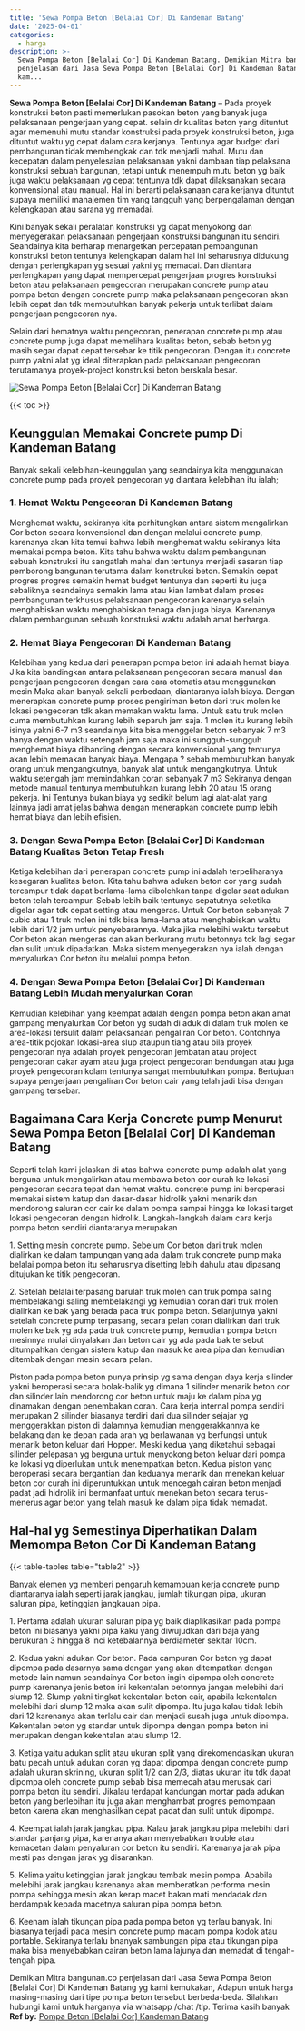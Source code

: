 ```yaml
---
title: 'Sewa Pompa Beton [Belalai Cor] Di Kandeman Batang'
date: '2025-04-01'
categories:
  - harga
description: >-
  Sewa Pompa Beton [Belalai Cor] Di Kandeman Batang. Demikian Mitra bangunan.co
  penjelasan dari Jasa Sewa Pompa Beton [Belalai Cor] Di Kandeman Batang yg
  kam...
---
```


**Sewa Pompa Beton \[Belalai Cor\] Di Kandeman Batang** – Pada proyek konstruksi beton pasti memerlukan pasokan beton yang banyak juga pelaksanaan pengerjaan yang cepat. selain dr kualitas beton yang dituntut agar memenuhi mutu standar konstruksi pada proyek konstruksi beton, juga dituntut waktu yg cepat dalam cara kerjanya. Tentunya agar budget dari pembangunan tidak membengkak dan tdk menjadi mahal. Mutu dan kecepatan dalam penyelesaian pelaksanaan yakni dambaan tiap pelaksana konstruksi sebuah bangunan, tetapi untuk menempuh mutu beton yg baik juga waktu pelaksanaan yg cepat tentunya tdk dapat dilaksanakan secara konvensional atau manual. Hal ini berarti pelaksanaan cara kerjanya dituntut supaya memiliki manajemen tim yang tangguh yang berpengalaman dengan kelengkapan atau sarana yg memadai.

Kini banyak sekali peralatan konstruksi yg dapat menyokong dan menyegerakan pelaksanaan pengerjaan konstruksi bangunan itu sendiri. Seandainya kita berharap menargetkan percepatan pembangunan konstruksi beton tentunya kelengkapan dalam hal ini seharusnya didukung dengan perlengkapan yg sesuai yakni yg memadai. Dan diantara perlengkapan yang dapat mempercepat pengerjaan progres konstruksi beton atau pelaksanaan pengecoran merupakan concrete pump atau pompa beton dengan concrete pump maka pelaksanaan pengecoran akan lebih cepat dan tdk membutuhkan banyak pekerja untuk terlibat dalam pengerjaan pengecoran nya.

Selain dari hematnya waktu pengecoran, penerapan concrete pump atau concrete pump juga dapat memelihara kualitas beton, sebab beton yg masih segar dapat cepat tersebar ke titik pengecoran. Dengan itu concrete pump yakni alat yg ideal diterapkan pada pelaksanaan pengecoran terutamanya proyek-project konstruksi beton berskala besar.

![Sewa Pompa Beton [Belalai Cor] Di Kandeman Batang](/images/sewa-concrete-pump-17.png)

{{< toc >}}

## Keunggulan Memakai Concrete pump Di Kandeman Batang

Banyak sekali kelebihan-keunggulan yang seandainya kita menggunakan concrete pump pada proyek pengecoran yg diantara kelebihan itu ialah;

### 1\. Hemat Waktu Pengecoran Di Kandeman Batang

Menghemat waktu, sekiranya kita perhitungkan antara sistem mengalirkan Cor beton secara konvensional dan dengan melalui concrete pump, karenanya akan kita temui bahwa lebih menghemat waktu sekiranya kita memakai pompa beton. Kita tahu bahwa waktu dalam pembangunan sebuah konstruksi itu sangatlah mahal dan tentunya menjadi sasaran tiap pemborong bangunan terutama dalam konstruksi beton. Semakin cepat progres progres semakin hemat budget tentunya dan seperti itu juga sebaliknya seandainya semakin lama atau kian lambat dalam proses pembangunan terkhusus pelaksanaan pengecoran karenanya selain menghabiskan waktu menghabiskan tenaga dan juga biaya. Karenanya dalam pembangunan sebuah konstruksi waktu adalah amat berharga.

### 2\. Hemat Biaya Pengecoran Di Kandeman Batang

Kelebihan yang kedua dari penerapan pompa beton ini adalah hemat biaya. Jika kita bandingkan antara pelaksanaan pengecoran secara manual dan pengerjaan pengecoran dengan cara cara otomatis atau menggunakan mesin Maka akan banyak sekali perbedaan, diantaranya ialah biaya. Dengan menerapkan concrete pump proses pengiriman beton dari truk molen ke lokasi pengecoran tdk akan memakan waktu lama. Untuk satu truk molen cuma membutuhkan kurang lebih separuh jam saja. 1 molen itu kurang lebih isinya yakni 6-7 m3 seandainya kita bisa menggelar beton sebanyak 7 m3 hanya dengan waktu setengah jam saja maka ini sungguh-sungguh menghemat biaya dibanding dengan secara konvensional yang tentunya akan lebih memakan banyak biaya. Mengapa ? sebab membutuhkan banyak orang untuk mengangkutnya, banyak alat untuk mengangkutnya. Untuk waktu setengah jam memindahkan coran sebanyak 7 m3 Sekiranya dengan metode manual tentunya membutuhkan kurang lebih 20 atau 15 orang pekerja. Ini Tentunya bukan biaya yg sedikit belum lagi alat-alat yang lainnya jadi amat jelas bahwa dengan menerapkan concrete pump lebih hemat biaya dan lebih efisien.

### 3\. Dengan Sewa Pompa Beton \[Belalai Cor\] Di Kandeman Batang Kualitas Beton Tetap Fresh

Ketiga kelebihan dari penerapan concrete pump ini adalah terpeliharanya kesegaran kualitas beton. Kita tahu bahwa adukan beton cor yang sudah tercampur tidak dapat berlama-lama dibolehkan tanpa digelar saat adukan beton telah tercampur. Sebab lebih baik tentunya sepatutnya seketika digelar agar tdk cepat setting atau mengeras. Untuk Cor beton sebanyak 7 cubic atau 1 truk molen ini tdk bisa lama-lama atau menghabiskan waktu lebih dari 1/2 jam untuk penyebarannya. Maka jika melebihi waktu tersebut Cor beton akan mengeras dan akan berkurang mutu betonnya tdk lagi segar dan sulit untuk dipadatkan. Maka sistem menyegerakan nya ialah dengan menyalurkan Cor beton itu melalui pompa beton.

### 4\. Dengan Sewa Pompa Beton \[Belalai Cor\] Di Kandeman Batang Lebih Mudah menyalurkan Coran

Kemudian kelebihan yang keempat adalah dengan pompa beton akan amat gampang menyalurkan Cor beton yg sudah di aduk di dalam truk molen ke area-lokasi tersulit dalam pelaksanaan pengaliran Cor beton. Contohnya area-titik pojokan lokasi-area slup ataupun tiang atau bila proyek pengecoran nya adalah proyek pengecoran jembatan atau project pengecoran cakar ayam atau juga project pengecoran bendungan atau juga proyek pengecoran kolam tentunya sangat membutuhkan pompa. Bertujuan supaya pengerjaan pengaliran Cor beton cair yang telah jadi bisa dengan gampang tersebar.

## Bagaimana Cara Kerja Concrete pump Menurut Sewa Pompa Beton \[Belalai Cor\] Di Kandeman Batang

Seperti telah kami jelaskan di atas bahwa concrete pump adalah alat yang berguna untuk mengalirkan atau membawa beton cor curah ke lokasi pengecoran secara tepat dan hemat waktu. concrete pump ini beroperasi memakai sistem katup dan dasar-dasar hidrolik yakni menarik dan mendorong saluran cor cair ke dalam pompa sampai hingga ke lokasi target lokasi pengecoran dengan hidrolik. Langkah-langkah dalam cara kerja pompa beton sendiri diantaranya merupakan

1\. Setting mesin concrete pump. Sebelum Cor beton dari truk molen dialirkan ke dalam tampungan yang ada dalam truk concrete pump maka belalai pompa beton itu seharusnya disetting lebih dahulu atau dipasang ditujukan ke titik pengecoran.

2\. Setelah belalai terpasang barulah truk molen dan truk pompa saling membelakangi saling membelakangi yg kemudian coran dari truk molen dialirkan ke bak yang berada pada truk pompa beton. Selanjutnya yakni setelah concrete pump terpasang, secara pelan coran dialirkan dari truk molen ke bak yg ada pada truk concrete pump, kemudian pompa beton mesinnya mulai dinyalakan dan beton cair yg ada pada bak tersebut ditumpahkan dengan sistem katup dan masuk ke area pipa dan kemudian ditembak dengan mesin secara pelan.

Piston pada pompa beton punya prinsip yg sama dengan daya kerja silinder yakni beroperasi secara bolak-balik yg dimana 1 silinder menarik beton cor dan silinder lain mendorong cor beton untuk maju ke dalam pipa yg dinamakan dengan penembakan coran. Cara kerja internal pompa sendiri merupakan 2 silinder biasanya terdiri dari dua silinder sejajar yg menggerakkan piston di dalamnya kemudian menggerakkannya ke belakang dan ke depan pada arah yg berlawanan yg berfungsi untuk menarik beton keluar dari Hopper. Meski kedua yang diketahui sebagai silinder pelepasan yg berguna untuk menyokong beton keluar dari pompa ke lokasi yg diperlukan untuk menempatkan beton. Kedua piston yang beroperasi secara bergantian dan keduanya menarik dan menekan keluar beton cor curah ini diperuntukkan untuk mencegah cairan beton menjadi padat jadi hidrolik ini bermanfaat untuk menekan beton secara terus-menerus agar beton yang telah masuk ke dalam pipa tidak memadat.

## Hal-hal yg Semestinya Diperhatikan Dalam Memompa Beton Cor Di Kandeman Batang

{{< table-tables table="table2" >}}

Banyak elemen yg memberi pengaruh kemampuan kerja concrete pump diantaranya ialah seperti jarak jangkau, jumlah tikungan pipa, ukuran saluran pipa, ketinggian jangkauan pipa.

1\. Pertama adalah ukuran saluran pipa yg baik diaplikasikan pada pompa beton ini biasanya yakni pipa kaku yang diwujudkan dari baja yang berukuran 3 hingga 8 inci ketebalannya berdiameter sekitar 10cm.

2\. Kedua yakni adukan Cor beton. Pada campuran Cor beton yg dapat dipompa pada dasarnya sama dengan yang akan ditempatkan dengan metode lain namun seandainya Cor beton ingin dipompa oleh concrete pump karenanya jenis beton ini kekentalan betonnya jangan melebihi dari slump 12. Slump yakni tingkat kekentalan beton cair, apabila kekentalan melebihi dari slump 12 maka akan sulit dipompa. Itu juga kalau tidak lebih dari 12 karenanya akan terlalu cair dan menjadi susah juga untuk dipompa. Kekentalan beton yg standar untuk dipompa dengan pompa beton ini merupakan dengan kekentalan atau slump 12.

3\. Ketiga yaitu adukan split atau ukuran split yang direkomendasikan ukuran batu pecah untuk adukan coran yg dapat dipompa dengan concrete pump adalah ukuran skrining, ukuran split 1/2 dan 2/3, diatas ukuran itu tdk dapat dipompa oleh concrete pump sebab bisa memecah atau merusak dari pompa beton itu sendiri. Jikalau terdapat kandungan mortar pada adukan beton yang berlebihan itu juga akan menghambat progres pemompaan beton karena akan menghasilkan cepat padat dan sulit untuk dipompa.

4\. Keempat ialah jarak jangkau pipa. Kalau jarak jangkau pipa melebihi dari standar panjang pipa, karenanya akan menyebabkan trouble atau kemacetan dalam penyaluran cor beton itu sendiri. Karenanya jarak pipa mesti pas dengan jarak yg disarankan.

5\. Kelima yaitu ketinggian jarak jangkau tembak mesin pompa. Apabila melebihi jarak jangkau karenanya akan memberatkan performa mesin pompa sehingga mesin akan kerap macet bakan mati mendadak dan berdampak kepada macetnya saluran pipa pompa beton.

6\. Keenam ialah tikungan pipa pada pompa beton yg terlau banyak. Ini biasanya terjadi pada mesim concrete pump macam pompa kodok atau portable. Sekiranya terlalu bnanyak sambungan pipa atau tikungan pipa maka bisa menyebabkan cairan beton lama lajunya dan memadat di tengah-tengah pipa.

Demikian Mitra bangunan.co penjelasan dari Jasa Sewa Pompa Beton \[Belalai Cor\] Di Kandeman Batang yg kami kemukakan, Adapun untuk harga masing-masing dari tipe pompa beton tersebut berbeda-beda. Silahkan hubungi kami untuk harganya via whatsapp /chat /tlp. Terima kasih banyak
**Ref by:** [Pompa Beton [Belalai Cor] Kandeman Batang](https://id.wikipedia.org/wiki/Pompa)

